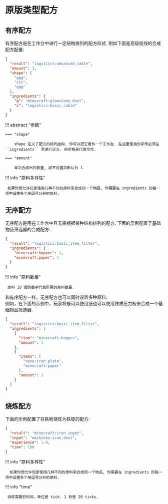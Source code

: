 # 原版类型配方

## 有序配方

有序配方是在工作台中进行一定结构排列的配方形式. 例如下面是高级缆线的合成配方配置:

```json title="advanced_cable.json"
{
  "result": "logistics:advanced_cable",
  "amount": 3,
  "shape": [
    "ggg",
    "ccc",
    "ggg"
  ],
  "ingredients": {
    "g": "minecraft:glowstone_dust",
    "c": "logistics:basic_cable"
  }
}
```

!!! abstract "参数"

    === "shape"

        shape 定义了配方的排列结构. 你可以把它看作一个工作台. 在这里使用的字母必须在 ``ingredients`` 里进行定义. 用空格来代表空位.

    === "amount"

        单次合成出的数量, 如不设置将默认为 1.


!!! info "原料多样性"

     如果你想允许玩家使用几种不同的原料来合成同一个物品, 你需要在 ingredients 的每一项中设置多个用逗号分开的原料.

## 无序配方

无序配方是用在工作台中且无需根据某种结构排列的配方. 下面的示例配置了基础物品筛选器的合成配方:

```json title="basic_item_filter.json"
{
  "result": "logistics:basic_item_filter",
  "ingredients": {
    "minecraft:hopper": 1,
    "minecraft:paper": 1
  }
}
```

!!! info "原料数量"

     原料 ID 后的数字代表所需的原料数量.

和有序配方一样，无序配方也可以同时设置多种原料.  
例如，在下面的示例中，玩家将既可以使用纸也可以使用铁质压力板来合成一个基础物品筛选器.

```json title="basic_item_filter.json"
{
  "result": "logistics:basic_item_filter",
  "ingredients": [
    {
      "item": "minecraft:hopper",
      "amount": 1
    },
    {
      "items": [
        "nova:iron_plate",
        "minecraft:paper"
      ],
      "amount": 1
    }
  ]
}
```

## 烧炼配方

下面的示例配置了将铁粉烧炼为铁锭的配方:

```json title="iron_dust_to_iron_ingot.json"
{
  "result": "minecraft:iron_ingot",
  "input": "machines:iron_dust",
  "experience": 1.0,
  "time": 100
}
```

!!! info "原料多样性"

      如果你想允许玩家使用几种不同的原料来合成同一个物品, 你需要在 ingredients 的每一项中设置多个用逗号分开的原料.

!!! info "time"

     烧炼需要的时间，单位是 tick. 1 秒是 20 ticks.